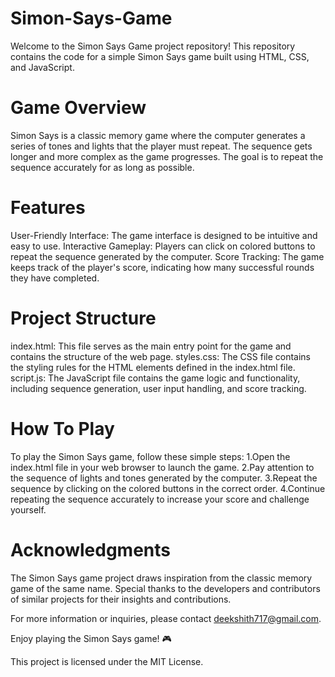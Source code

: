 # Simon-Says-Game
Welcome to the Simon Says Game project repository! This repository contains the code for a simple Simon Says game built using HTML, CSS, and JavaScript.

# Game Overview
Simon Says is a classic memory game where the computer generates a series of tones and lights that the player must repeat. The sequence gets longer and more complex as the game progresses. The goal is to repeat the sequence accurately for as long as possible.

# Features
User-Friendly Interface: The game interface is designed to be intuitive and easy to use.
Interactive Gameplay: Players can click on colored buttons to repeat the sequence generated by the computer.
Score Tracking: The game keeps track of the player's score, indicating how many successful rounds they have completed.

# Project Structure
index.html: This file serves as the main entry point for the game and contains the structure of the web page.
styles.css: The CSS file contains the styling rules for the HTML elements defined in the index.html file.
script.js: The JavaScript file contains the game logic and functionality, including sequence generation, user input handling, and score tracking.

# How To Play
To play the Simon Says game, follow these simple steps:
1.Open the index.html file in your web browser to launch the game.
2.Pay attention to the sequence of lights and tones generated by the computer.
3.Repeat the sequence by clicking on the colored buttons in the correct order.
4.Continue repeating the sequence accurately to increase your score and challenge yourself.

# Acknowledgments
The Simon Says game project draws inspiration from the classic memory game of the same name. Special thanks to the developers and contributors of similar projects for their insights and contributions.

For more information or inquiries, please contact deekshith717@gmail.com.

Enjoy playing the Simon Says game! 🎮

This project is licensed under the MIT License.
